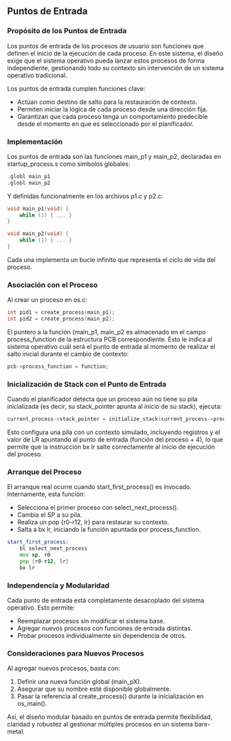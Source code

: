 ## Puntos de Entrada

### Propósito de los Puntos de Entrada

Los puntos de entrada de los procesos de usuario son funciones que definen el inicio de la ejecución de cada proceso. En este sistema, el diseño exige que el sistema operativo pueda lanzar estos procesos de forma independiente, gestionando todo su contexto sin intervención de un sistema operativo tradicional.

Los puntos de entrada cumplen funciones clave:

* Actúan como destino de salto para la restauración de contexto.
* Permiten iniciar la lógica de cada proceso desde una dirección fija.
* Garantizan que cada proceso tenga un comportamiento predecible desde el momento en que es seleccionado por el planificador.

### Implementación

Los puntos de entrada son las funciones main_p1 y main_p2, declaradas en startup_process.s como símbolos globales:

```asm
.globl main_p1
.globl main_p2
```

Y definidas funcionalmente en los archivos p1.c y p2.c:

```c
void main_p1(void) {
    while (1) { ... }
}

void main_p2(void) {
    while (1) { ... }
}
```

Cada una implementa un bucle infinito que representa el ciclo de vida del proceso.

### Asociación con el Proceso

Al crear un proceso en os.c:

```c
int pid1 = create_process(main_p1);
int pid2 = create_process(main_p2);
```

El puntero a la función (main_p1, main_p2 es almacenado en el campo process_function de la estructura PCB correspondiente. Esto le indica al sistema operativo cuál será el punto de entrada al momento de realizar el salto inicial durante el cambio de contexto:

```c
pcb->process_function = function;
```

### Inicialización de Stack con el Punto de Entrada

Cuando el planificador detecta que un proceso aún no tiene su pila inicializada (es decir, su stack_pointer apunta al inicio de su stack), ejecuta:

```c
current_process->stack_pointer = initialize_stack(current_process->process_function, current_process->stack_pointer);
```

Esto configura una pila con un contexto simulado, incluyendo registros y el valor de LR apuntando al punto de entrada (función del proceso + 4), lo que permite que la instrucción bx lr salte correctamente al inicio de ejecución del proceso.

### Arranque del Proceso

El arranque real ocurre cuando start_first_process() es invocado. Internamente, esta función:

* Selecciona el primer proceso con select_next_process().
* Cambia el SP a su pila.
* Realiza un pop {r0-r12, lr} para restaurar su contexto.
* Salta a bx lr, iniciando la función apuntada por process_function.

```asm
start_first_process:
    bl select_next_process
    mov sp, r0
    pop {r0-r12, lr}
    bx lr
```

### Independencia y Modularidad

Cada punto de entrada está completamente desacoplado del sistema operativo. Esto permite:

* Reemplazar procesos sin modificar el sistema base.
* Agregar nuevos procesos con funciones de entrada distintas.
* Probar procesos individualmente sin dependencia de otros.

### Consideraciones para Nuevos Procesos

Al agregar nuevos procesos, basta con:

1. Definir una nueva función global (main_pX).
2. Asegurar que su nombre esté disponible globalmente.
3. Pasar la referencia al create_process() durante la inicialización en os_main().

Así, el diseño modular basado en puntos de entrada permite flexibilidad, claridad y robustez al gestionar múltiples procesos en un sistema bare-metal.
